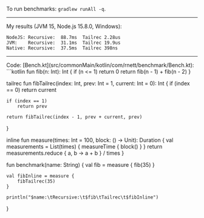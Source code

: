 
To run benchmarks: `gradlew runAll -q`.
<hr/>

My results (JVM 15, Node.js 15.8.0, Windows):
```
NodeJS: Recursive:  88.7ms  Tailrec 2.28us
JVM:    Recursive:  31.1ms  Tailrec 19.9us
Native: Recursive:  37.5ms  Tailrec 398ns
```

<hr/>
Code: [Bench.kt](src/commonMain/kotlin/com/rnett/benchmark/Bench.kt):
```kotlin
fun fib(n: Int): Int {
    if (n <= 1)
        return 0
    return fib(n - 1) + fib(n - 2)
}

tailrec fun fibTailrec(index: Int, prev: Int = 1, current: Int = 0): Int {
    if (index == 0)
        return current

    if (index == 1)
        return prev

    return fibTailrec(index - 1, prev + current, prev)
}

inline fun measure(times: Int = 100, block: () -> Unit): Duration {
    val measurements = List(times) {
        measureTime {
            block()
        }
    }
    return measurements.reduce { a, b -> a + b } / times
}

fun benchmark(name: String) {
    val fib = measure {
        fib(35)
    }

    val fibInline = measure {
        fibTailrec(35)
    }

    println("$name:\tRecursive:\t$fib\tTailrec\t$fibInline")
}
```